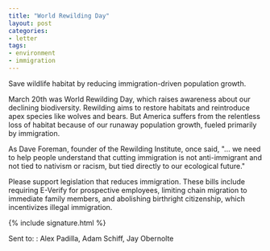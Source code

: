 ```yaml
---
title: "World Rewilding Day"
layout: post
categories:
- letter
tags:
- environment
- immigration
---
```


Save wildlife habitat by reducing immigration-driven population growth.

March 20th was World Rewilding Day, which raises awareness about our declining biodiversity. Rewilding aims to restore habitats and reintroduce apex species like wolves and bears. But America suffers from the relentless loss of habitat because of our runaway population growth, fueled primarily by immigration.
 
As Dave Foreman, founder of the Rewilding Institute, once said, "... we need to help people understand that cutting immigration is not anti-immigrant and not tied to nativism or racism, but tied directly to our ecological future."
 
Please support legislation that reduces immigration. These bills include requiring E-Verify for prospective employees, limiting chain migration to immediate family members, and abolishing birthright citizenship, which incentivizes illegal immigration.

{% include signature.html %}

Sent to:
: Alex Padilla, Adam Schiff, Jay Obernolte
